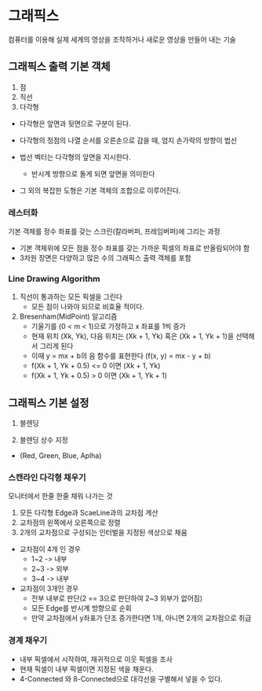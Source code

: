 # 그래픽스

컴퓨터를 이용해 실제 세계의 영상을 조작하거나 새로운 영상을 만들어 내는 기술

## 그래픽스 출력 기본 객체

1. 점
2. 직선
3. 다각형

- 다각형은 앞면과 뒷면으로 구분이 된다.
- 다각형의 정점의 나열 순서를 오른손으로 감을 때, 엄지 손가락의 방향이 법선
- 법선 벡터는 다각형의 앞면을 지시한다.

  - 반시계 방향으로 돌게 되면 앞면을 의미한다

- 그 외의 복잡한 도형은 기본 객체의 조합으로 이루어진다.

### 레스터화

기본 객체를 정수 좌표를 갖는 스크린(칼라버퍼, 프레임버퍼)에 그리는 과정

- 기본 객체위에 모든 점을 정수 좌표를 갖는 가까운 픽셀의 좌표로 반올림되어야 함
- 3차원 장면은 다양하고 많은 수의 그래픽스 출력 객체를 포함

### Line Drawing Algorithm

1. 직선이 통과하는 모든 픽셀을 그린다
   - 모든 점이 나와야 되므로 비효율 적이다.
2. Bresenham(MidPoint) 알고리즘
   - 기울기를 (0 < m < 1)으로 가정하고 x 좌표를 1씩 증가
   - 현재 위치 (Xk, Yk), 다음 위치는 (Xk + 1, Yk) 혹은 (Xk + 1, Yk + 1)을 선택해서 그리게 된다
   - 이때 y = mx + b의 음 함수를 표현한다 (f(x, y) = mx - y + b)
   - f(Xk + 1, Yk + 0.5) <= 0 이면 (Xk + 1, Yk)
   - f(Xk + 1, Yk + 0.5) > 0 이면 (Xk + 1, Yk + 1)

## 그래픽스 기본 설정

1. 블렌딩

2. 블렌딩 상수 지정

- (Red, Green, Blue, Aplha)

### 스캔라인 다각형 채우기

모니터에서 한줄 한줄 채워 나가는 것

1. 모든 다각형 Edge과 ScaeLine과의 교차점 계산
2. 교차점의 왼쪽에서 오른쪽으로 정렬
3. 2개의 교차점으로 구성되는 인터벌을 지정된 색상으로 채움

- 교차점이 4개 인 경우
  - 1~2 -> 내부
  - 2~3 -> 외부
  - 3~4 -> 내부
- 교차점이 3개인 경우
  - 전부 내부로 판단(2 == 3으로 판단하여 2~3 외부가 없어짐)
  - 모든 Edge를 반시계 방향으로 순회
  - 만약 교차점에서 y좌표가 단조 증가한다면 1개, 아니면 2개의 교차점으로 취급

### 경계 채우기

- 내부 픽셀에서 시작하여, 재귀적으로 이웃 픽셀을 조사
- 현재 픽셀이 내부 픽셀이면 지정된 색을 채운다.
- 4-Connected 와 8-Connected으로 대각선을 구별해서 넣을 수 있다.
